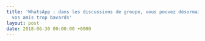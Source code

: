 ```yaml
---
title: 'WhatsApp : dans les discussions de groupe, vous pouvez désormais faire taire
  vos amis trop bavards'
layout: post
date: 2018-06-30 00:00:00 +0000
---
```

